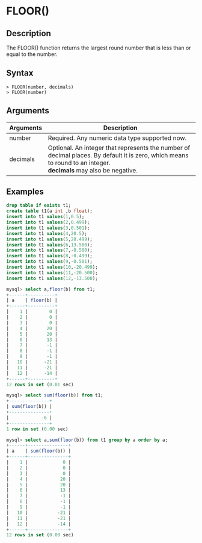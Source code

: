 # **FLOOR()**

## **Description**

The FLOOR() function returns the largest round number that is less than or equal to the number.

## **Syntax**

```
> FLOOR(number, decimals)
> FLOOR(number)
```

## **Arguments**

|  Arguments   | Description  |
|  ----  | ----  |
| number | Required. Any numeric data type supported now. |
| decimals| Optional. An integer that represents the number of decimal places. By default it is zero, which means to round to an integer.<br>**decimals** may also be negative.|

## **Examples**

```sql
drop table if exists t1;
create table t1(a int ,b float);
insert into t1 values(1,0.5);
insert into t1 values(2,0.499);
insert into t1 values(3,0.501);
insert into t1 values(4,20.5);
insert into t1 values(5,20.499);
insert into t1 values(6,13.500);
insert into t1 values(7,-0.500);
insert into t1 values(8,-0.499);
insert into t1 values(9,-0.501);
insert into t1 values(10,-20.499);
insert into t1 values(11,-20.500);
insert into t1 values(12,-13.500);

mysql> select a,floor(b) from t1;
+------+----------+
| a    | floor(b) |
+------+----------+
|    1 |        0 |
|    2 |        0 |
|    3 |        0 |
|    4 |       20 |
|    5 |       20 |
|    6 |       13 |
|    7 |       -1 |
|    8 |       -1 |
|    9 |       -1 |
|   10 |      -21 |
|   11 |      -21 |
|   12 |      -14 |
+------+----------+
12 rows in set (0.01 sec)

mysql> select sum(floor(b)) from t1;
+---------------+
| sum(floor(b)) |
+---------------+
|            -6 |
+---------------+
1 row in set (0.00 sec)

mysql> select a,sum(floor(b)) from t1 group by a order by a;
+------+---------------+
| a    | sum(floor(b)) |
+------+---------------+
|    1 |             0 |
|    2 |             0 |
|    3 |             0 |
|    4 |            20 |
|    5 |            20 |
|    6 |            13 |
|    7 |            -1 |
|    8 |            -1 |
|    9 |            -1 |
|   10 |           -21 |
|   11 |           -21 |
|   12 |           -14 |
+------+---------------+
12 rows in set (0.00 sec)
```
